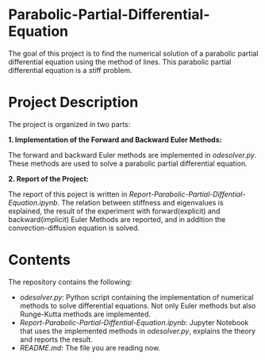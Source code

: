 # Parabolic-Partial-Differential-Equation
The goal of this project is to find the numerical solution of a parabolic partial differential equation using the method of lines. This parabolic partial differential equation is a stiff problem. 

# Project Description
The project is organized in two parts:

**1. Implementation of the Forward and Backward Euler Methods:**

The forward and backward Euler methods are implemented in _odesolver.py_. These methods are used to solve a parabolic partial differential equation.

**2. Report of the Project:**

The report of this poject is written in _Report-Parabolic-Partial-Diffential-Equation.ipynb_. The relation between stiffness and eigenvalues is explained, the result of the experiment with forward(explicit) and backward(implicit) Euler Methods are reported, and in addition the convection-diffusion equation is solved.

# Contents
The repository contains the following:

- _odesolver.py_: Python script containing the implementation of numerical methods to solve differential equations. Not only Euler methods but also Runge-Kutta methods are implemented.
- _Report-Parabolic-Partial-Diffential-Equation.ipynb_: Jupyter Notebook that uses the implemented methods in _odesolver.py_, explains the theory and reports the result.
- _README.md_: The file you are reading now.
